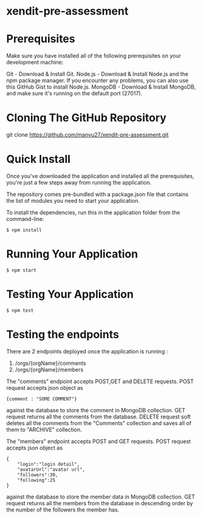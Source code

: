 # xendit-pre-assessment

# Prerequisites

Make sure you have installed all of the following prerequisites on your development machine:

Git - Download & Install Git.
Node.js - Download & Install Node.js and the npm package manager. If you encounter any problems, you can also use this GitHub Gist to install Node.js.
MongoDB - Download & Install MongoDB, and make sure it's running on the default port (27017).

# Cloning The GitHub Repository

git clone https://github.com/manyu27/xendit-pre-assessment.git

# Quick Install

Once you've downloaded the application and installed all the prerequisites, you're just a few steps away from running the application.

The repository comes pre-bundled with a package.json file that contains the list of modules you need to start your application.

To install the dependencies, run this in the application folder from the command-line:

```
$ npm install
```
# Running Your Application

```
$ npm start
```

# Testing Your Application

```
$ npm test
```

# Testing the endpoints

There are 2 endpoints deployed once the application is running :
1. /orgs/{orgName}/comments
2. /orgs/{orgName}/members
 
The "comments" endpoint accepts POST,GET and DELETE requests. 
POST request accepts json object as 
```
{comment : "SOME COMMENT"}
```
against the <orgs> database to store the comment in MongoDB collection.
GET request returns all the comments from the <orgs> database.
DELETE request soft deletes all the comments from the "Comments" collection and saves all of them to "ARCHIVE" collection.
  
The "members" endpoint accepts POST and GET requests.
POST request accepts json object as 
```
{
	"login":"login detail",
	"avatarUrl":"avatar url",
	"followers":30,
	"following":25
}
```
against the <orgs> database to store the member data in MongoDB collection.
GET request returns all the members from the <orgs> database in descending order by the number of the followers the member has.

